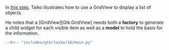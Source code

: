 In [this step](https://github.com/Taiko2k/GTK4PythonTutorial/?tab=readme-ov-file#using-gridview), Taiko illustrates how to use a GridView to display a list of objects.

He notes that a [GridView][Gtk.GridView] needs both a **factory** to generate a child widget for each visible item as well as a **model** to hold the basis for the information.

```py hl_lines="7-11 17-55 165-168"
--8<-- "includes/gtk/taiko/18/main.py"
```

